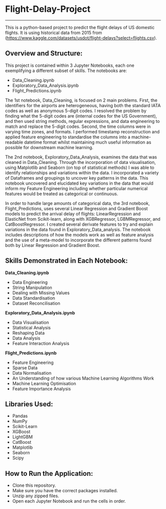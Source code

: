 ﻿# Flight-Delay-Project
***
This is a python-based project to predict the flight delays of US domestic flights.  It is using historical data from 2015 from (https://www.kaggle.com/datasets/usdot/flight-delays?select=flights.csv).

## Overview and Structure:

This project is contained within 3 Jupyter Notebooks, each one exemplifying a different subset of skills.  The notebooks are:
- Data_Cleaning.ipynb
- Exploratory_Data_Analysis.ipynb
- Flight_Predictions.ipynb

The 1st notebook, Data_Cleaning, is focused on 2 main problems.  First, the identifiers for the airports are heterogeneous, having both the standard IATA codes as well as anonymous 5-digit codes.  I resolved the problem by finding what the 5-digit codes are (internal codes for the US Government), and then used string methods, regular expressions, and data engineering to match and replace the 5-digit codes.  Second, the time columns were in varying time zones, and formats.  I performed timestamp reconstruction and applied feature engineering to standardise the columns into a machine-readable datetime format whilst maintaining much useful information as possible for downstream machine learning.

The 2nd notebook, Exploratory_Data_Analysis, examines the data that was cleaned in Data_Cleaning.  Through the incorporation of data visualisation, using Matplotlib and Seaborn (on top of statistical methods) I was able to identify relationships and variations within the data.  I incorporated a variety of Dataframes and groupings to uncover key patterns in the data.  This notebook uncovered and elucidated key variations in the data that would inform my Feature Engineering including whether particular numerical features would be treated as categorical or continuous.

In order to handle large amounts of categorical data, the 3rd notebook, Flight_Predictions, uses several Linear Regression and Gradient Boost models to predict the arrival delay of flights: LinearRegression and ElasticNet from Scikit-learn, along with XGBRegressor, LGBMRegressor, and CatBoostRegressor.  I created several derivate features to try and explain variations in the data found in Exploratory_Data_analysis.  The notebook includes descriptions of how the models work as well as feature analysis and the use of a meta-model to incorporate the different patterns found both by Linear Regression and Gradient Boost.

## Skills Demonstrated in Each Notebook:

**Data_Cleaning.ipynb**
- Data Engineering
- String Manipulation
- Dealing with Missing Values
- Data Standardisation
- Dataset Reconcilisation

**Exploratory_Data_Analysis.ipynb**
- Data Visualisation
- Statistical Analysis
- Reshaping Data
- Data Analysis
- Feature Interaction Analysis

**Flight_Predictions.ipynb**
- Feature Engineering
- Sparse Data
- Data Normalisation
- An Understanding of how various Machine Learning Algorithms Work
- Machine Learning Optimisation
- Feature Importance Analysis


## Libraries Used:
- Pandas
- NumPy
- Scikit-Learn
- XGBoost
- LightGBM
- CatBoost
- Matplotlib
- Seaborn
- Scipy

## How to Run the Application:
- Clone this repository.
- Make sure you have the correct packages installed.
- Unzip any zipped files.
- Open each Jupyter Notebook and run the cells in order.
